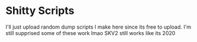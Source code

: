 # Shitty Scripts
I'll just upload random dump scripts I make here since its free to upload. I'm still supprised some of these work lmao SKV2 still works like its 2020 
